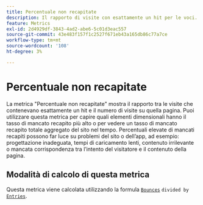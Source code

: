 ```yaml
---
title: Percentuale non recapitate
description: Il rapporto di visite con esattamente un hit per le voci.
feature: Metrics
exl-id: 2d4929df-3843-4ad2-abe6-5c01d3eac557
source-git-commit: 43e483f157f1c2527f671eb43a165db86c77a7ce
workflow-type: tm+mt
source-wordcount: '108'
ht-degree: 3%

---
```


# Percentuale non recapitate

La metrica &quot;Percentuale non recapitate&quot; mostra il rapporto tra le visite che contenevano esattamente un hit e il numero di visite su quella pagina. Puoi utilizzare questa metrica per capire quali elementi dimensionali hanno il tasso di mancato recapito più alto o per vedere un tasso di mancato recapito totale aggregato del sito nel tempo. Percentuali elevate di mancati recapiti possono far luce su problemi del sito o dell’app, ad esempio: progettazione inadeguata, tempi di caricamento lenti, contenuto irrilevante o mancata corrispondenza tra l’intento del visitatore e il contenuto della pagina.

## Modalità di calcolo di questa metrica

Questa metrica viene calcolata utilizzando la formula [`Bounces`](bounces.md) `divided by` [`Entries`](entries.md).
